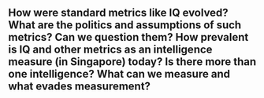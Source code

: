 ## How were standard metrics like IQ evolved? What are the politics and assumptions of such metrics? Can we question them? How prevalent is IQ and other metrics as an intelligence measure (in Singapore) today? Is there more than one intelligence? What can we measure and what evades measurement?



